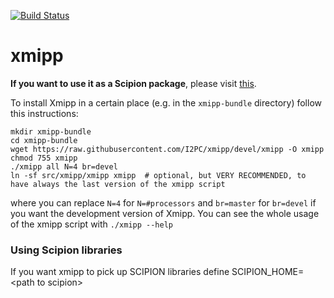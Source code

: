 [![Build Status](https://travis-ci.com/I2PC/xmipp.svg?branch=devel)](https://travis-ci.com/I2PC/xmipp)
<!---  [![Quality Gate](https://sonarcloud.io/api/project_badges/measure?project=Xmipp&metric=alert_status)](https://sonarcloud.io/dashboard?id=Xmipp)
[![Technical debt](https://sonarcloud.io/api/project_badges/measure?project=Xmipp&metric=sqale_index)](https://sonarcloud.io/component_measures?id=Xmipp&metric=sqale_index)
[![Bugs](https://sonarcloud.io/api/project_badges/measure?project=Xmipp&metric=bugs)](https://sonarcloud.io/project/issues?id=Xmipp&resolved=false&types=BUG)
--->
# xmipp

**If you want to use it as a Scipion package**, please visit [this](https://github.com/I2PC/xmipp/wiki/Migrating-branches-from-nonPluginized-Scipion-to-the-new-Scipion-Xmipp-structure#xmipp-plugin).

To install Xmipp in a certain place (e.g. in the `xmipp-bundle` directory) follow this instructions:

```
mkdir xmipp-bundle
cd xmipp-bundle
wget https://raw.githubusercontent.com/I2PC/xmipp/devel/xmipp -O xmipp
chmod 755 xmipp
./xmipp all N=4 br=devel
ln -sf src/xmipp/xmipp xmipp  # optional, but VERY RECOMMENDED, to have always the last version of the xmipp script
```
where you can replace `N=4` for `N=#processors` and `br=master` for `br=devel` if you want the development version of Xmipp. You can see the whole usage of the xmipp script with `./xmipp --help`


### Using Scipion libraries

If you want xmipp to pick up SCIPION libraries define SCIPION_HOME=\<path to scipion\>

